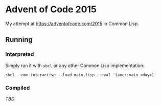# Advent of Code 2015

My attempt at https://adventofcode.com/2015 in Common Lisp.

## Running

### Interpreted

Simply run it with `sbcl` or any other Common Lisp implementation:
```
sbcl --non-interactive --load main.lisp --eval '(aoc::main <day>)'
```

### Compiled

_TBD_
